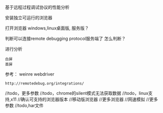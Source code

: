 基于远程过程调试协议的性能分析

安装独立可运行的浏览器

打开浏览器
    windows,linux桌面版,
    服务版？

判断可以连接remote debugging protocol服务端了
怎么判断？

进行分析

    白屏
    首屏
    
    
参考：
    weinre
    webdriver

    http://remotedebug.org/integrations/

//todo，更多参数
//todo，chrome的silent模式无法获取数据
//todo，linux支持,x11
//确认可支持的浏览器版本
//移动版浏览器
//更多浏览器
//网速模拟
//更多参数
//todo,har文件


